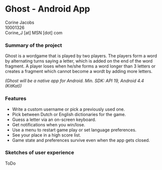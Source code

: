 # Ghost - Android App

Corine Jacobs   
10001326   
Corine_J [at] MSN [dot] com   

### Summary of the project
Ghost is a wordgame that is played by two players. The players form a word by alternating turns saying a letter, which is added on the end of the word fragment. A player loses when he/she forms a word longer than 3 letters or creates a fragment which cannot become a wordt by adding more letters.
   
*(Ghost will be a native app for Android. Min. SDK: API 19, Android 4.4 (KitKat))*

### Features
- Write a custom username or pick a previously used one.
- Pick between Dutch or English dictionaries for the game.
- Guess a letter via an on-screen keyboard.
- Get notifications when you win/lose.
- Use a menu to restart game play or set language preferences.
- See your place in a high score list.
- Game state and preferences survive even when the app gets closed.

### Sketches of user experience
ToDo
